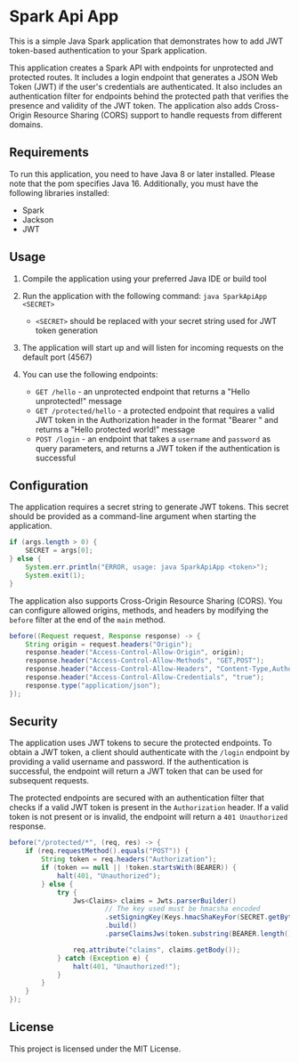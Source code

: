 # Spark Api App

This is a simple Java Spark application that demonstrates how to add JWT token-based authentication to your Spark application.

This application creates a Spark API with endpoints for unprotected and protected routes. It includes a login endpoint that generates a JSON Web Token (JWT) if the user's credentials are authenticated. It also includes an authentication filter for endpoints behind the protected path that verifies the presence and validity of the JWT token. The application also adds Cross-Origin Resource Sharing (CORS) support to handle requests from different domains.

## Requirements

To run this application, you need to have Java 8 or later installed. Please note that the pom specifies Java 16. Additionally, you must have the following libraries installed:

- Spark
- Jackson
- JWT

## Usage

1. Compile the application using your preferred Java IDE or build tool
2. Run the application with the following command: `java SparkApiApp <SECRET>`
    - `<SECRET>` should be replaced with your secret string used for JWT token generation
3. The application will start up and will listen for incoming requests on the default port (4567)
4. You can use the following endpoints:

    - `GET /hello` - an unprotected endpoint that returns a "Hello unprotected!" message
    - `GET /protected/hello` - a protected endpoint that requires a valid JWT token in the Authorization header in the format "Bearer <token>" and returns a "Hello protected world!" message
    - `POST /login` - an endpoint that takes a `username` and `password` as query parameters, and returns a JWT token if the authentication is successful

## Configuration

The application requires a secret string to generate JWT tokens. This secret should be provided as a command-line argument when starting the application.

```java
if (args.length > 0) {
    SECRET = args[0];
} else {
    System.err.println("ERROR, usage: java SparkApiApp <token>");
    System.exit(1);
}
```

The application also supports Cross-Origin Resource Sharing (CORS). You can configure allowed origins, methods, and headers by modifying the `before` filter at the end of the `main` method.

```java
before((Request request, Response response) -> {
    String origin = request.headers("Origin");
    response.header("Access-Control-Allow-Origin", origin);
    response.header("Access-Control-Allow-Methods", "GET,POST");
    response.header("Access-Control-Allow-Headers", "Content-Type,Authorization");
    response.header("Access-Control-Allow-Credentials", "true");
    response.type("application/json");
});
```

## Security

The application uses JWT tokens to secure the protected endpoints. To obtain a JWT token, a client should authenticate with the `/login` endpoint by providing a valid username and password. If the authentication is successful, the endpoint will return a JWT token that can be used for subsequent requests.

The protected endpoints are secured with an authentication filter that checks if a valid JWT token is present in the `Authorization` header. If a valid token is not present or is invalid, the endpoint will return a `401 Unauthorized` response.

```java
before("/protected/*", (req, res) -> {
    if (req.requestMethod().equals("POST")) {
        String token = req.headers("Authorization");
        if (token == null || !token.startsWith(BEARER)) {
            halt(401, "Unauthorized");
        } else {
            try {
                Jws<Claims> claims = Jwts.parserBuilder()
                        // The key used must be hmacsha encoded
                        .setSigningKey(Keys.hmacShaKeyFor(SECRET.getBytes()))
                        .build()
                        .parseClaimsJws(token.substring(BEARER.length()));

                req.attribute("claims", claims.getBody());
            } catch (Exception e) {
                halt(401, "Unauthorized!");
            }
        }
    }
});
```

## License

This project is licensed under the MIT License.
